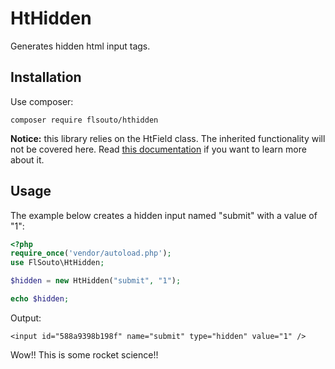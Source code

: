 # HtHidden

Generates hidden html input tags.

## Installation

Use composer:

```
composer require flsouto/hthidden
```

**Notice:** this library relies on the HtField class. The inherited functionality will not be covered here. Read [this documentation](https://github.com/flsouto/htfield) if you want to learn more about it.

## Usage

The example below creates a hidden input named "submit" with a value of "1":

```php
<?php
require_once('vendor/autoload.php');
use FlSouto\HtHidden;

$hidden = new HtHidden("submit", "1");

echo $hidden;
```

Output:
```
<input id="588a9398b198f" name="submit" type="hidden" value="1" />
```

Wow!! This is some rocket science!! 
